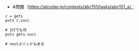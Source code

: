 - A問題（https://atcoder.jp/contests/abc151/tasks/abc151_a）

```
c = gets
puts c.succ

# 1行でも可
puts gets.succ

# nextメソッドもある
```

